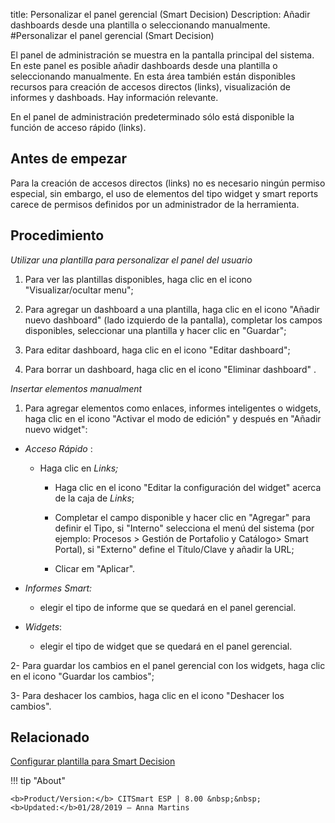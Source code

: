 title: Personalizar el panel gerencial (Smart Decision)
Description: Añadir dashboards desde una plantilla o seleccionando manualmente.
#Personalizar el panel gerencial (Smart Decision)


El panel de administración se muestra en la pantalla principal del sistema. En
este panel es posible añadir dashboards desde una plantilla o seleccionando
manualmente. En esta área también están disponibles recursos para creación de
accesos directos (links), visualización de informes y dashboads. Hay información
relevante.

En el panel de administración predeterminado sólo está disponible la función de
acceso rápido (links).

Antes de empezar
--------------------

Para la creación de accesos directos (links) no es necesario ningún permiso
especial, sin embargo, el uso de elementos del tipo widget y smart reports
carece de permisos definidos por un administrador de la herramienta.

Procedimiento
-----------------

*Utilizar una plantilla para personalizar el panel del usuario*

1.  Para ver las plantillas disponibles, haga clic en el icono "Visualizar/ocultar menu";

2.  Para agregar un dashboard a una plantilla, haga clic en el icono "Añadir nuevo dashboard" (lado
    izquierdo de la pantalla), completar los campos disponibles, seleccionar una
    plantilla y hacer clic en "Guardar";

3.  Para editar dashboard, haga clic en el icono "Editar dashboard";

4.  Para borrar un dashboard, haga clic en el icono "Eliminar dashboard" .

*Insertar elementos manualment*

1.  Para agregar elementos como enlaces, informes inteligentes o widgets, haga
    clic en el icono "Activar el modo de edición" y después en "Añadir nuevo widget":

   -   *Acceso Rápido* :

         -   Haga clic en *Links;*

             -   Haga clic en el icono "Editar la configuración del widget" acerca de la caja de *Links*;

             -   Completar el campo disponible y hacer clic en "Agregar" para definir
                 el Tipo, si "Interno" selecciona el menú del sistema (por ejemplo:
                 Procesos \> Gestión de Portafolio y Catálogo\> Smart Portal), si
                 "Externo" define el Título/Clave y añadir la URL;

             -   Clicar em "Aplicar".

  -   *Informes Smart:*

      -   elegir el tipo de informe que se quedará en el panel gerencial.

  -   *Widgets*:

      -   elegir el tipo de widget que se quedará en el panel gerencial.

2-  Para guardar los cambios en el panel gerencial con los widgets, haga clic en
    el icono "Guardar los cambios";

3-  Para deshacer los cambios, haga clic en el icono "Deshacer los cambios".



Relacionado
-------

[Configurar plantilla para Smart Decision](/es-es/citsmart-esp-8/platform-administration/configuring-automatic-actions/templates-configure-smart-decision-template.html)


!!! tip "About"

    <b>Product/Version:</b> CITSmart ESP | 8.00 &nbsp;&nbsp;
    <b>Updated:</b>01/28/2019 – Anna Martins
